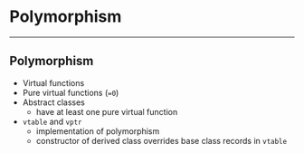 <!-- .slide: data-background="#111111" -->

# Polymorphism

___

## Polymorphism

* <!-- .element: class="fragment fade-in" --> Virtual functions
* <!-- .element: class="fragment fade-in" --> Pure virtual functions (<code>=0</code>)
* <!-- .element: class="fragment fade-in" --> Abstract classes
  * <!-- .element: class="fragment fade-in" --> have at least one pure virtual function
* <!-- .element: class="fragment fade-in" --> <code>vtable</code> and <code>vptr</code>
  * <!-- .element: class="fragment fade-in" --> implementation of polymorphism
  * <!-- .element: class="fragment fade-in" --> constructor of derived class overrides base class records in <code>vtable</code>
